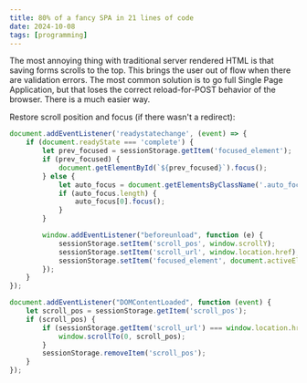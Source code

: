 ```yaml
---
title: 80% of a fancy SPA in 21 lines of code
date: 2024-10-08
tags: [programming]
---
```


The most annoying thing with traditional server rendered HTML is that saving forms scrolls to the top. This brings the user out of flow when there are validation errors. The most common solution is to go full Single Page Application, but that loses the correct reload-for-POST behavior of the browser. There is a much easier way. 

Restore scroll position and focus (if there wasn't a redirect):

```js
document.addEventListener('readystatechange', (event) => {
    if (document.readyState === 'complete') {
        let prev_focused = sessionStorage.getItem('focused_element');
        if (prev_focused) {
            document.getElementById(`${prev_focused}`).focus();
        } else {
            let auto_focus = document.getElementsByClassName('.auto_focus');
            if (auto_focus.length) {
                auto_focus[0].focus();
            }
        }

        window.addEventListener("beforeunload", function (e) {
            sessionStorage.setItem('scroll_pos', window.scrollY);
            sessionStorage.setItem('scroll_url', window.location.href);
            sessionStorage.setItem('focused_element', document.activeElement.id);
        });
    }
});

document.addEventListener("DOMContentLoaded", function (event) {
    let scroll_pos = sessionStorage.getItem('scroll_pos');
    if (scroll_pos) {
        if (sessionStorage.getItem('scroll_url') === window.location.href) {
            window.scrollTo(0, scroll_pos);
        }
        sessionStorage.removeItem('scroll_pos');
    }
});
```
